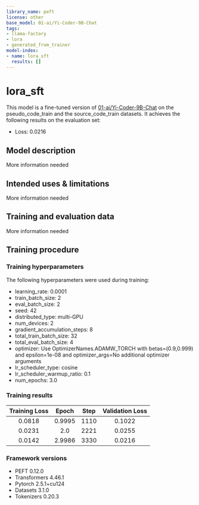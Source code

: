 ```yaml
---
library_name: peft
license: other
base_model: 01-ai/Yi-Coder-9B-Chat
tags:
- llama-factory
- lora
- generated_from_trainer
model-index:
- name: lora_sft
  results: []
---
```


<!-- This model card has been generated automatically according to the information the Trainer had access to. You
should probably proofread and complete it, then remove this comment. -->

# lora_sft

This model is a fine-tuned version of [01-ai/Yi-Coder-9B-Chat](https://huggingface.co/01-ai/Yi-Coder-9B-Chat) on the pseudo_code_train and the source_code_train datasets.
It achieves the following results on the evaluation set:
- Loss: 0.0216

## Model description

More information needed

## Intended uses & limitations

More information needed

## Training and evaluation data

More information needed

## Training procedure

### Training hyperparameters

The following hyperparameters were used during training:
- learning_rate: 0.0001
- train_batch_size: 2
- eval_batch_size: 2
- seed: 42
- distributed_type: multi-GPU
- num_devices: 2
- gradient_accumulation_steps: 8
- total_train_batch_size: 32
- total_eval_batch_size: 4
- optimizer: Use OptimizerNames.ADAMW_TORCH with betas=(0.9,0.999) and epsilon=1e-08 and optimizer_args=No additional optimizer arguments
- lr_scheduler_type: cosine
- lr_scheduler_warmup_ratio: 0.1
- num_epochs: 3.0

### Training results

| Training Loss | Epoch  | Step | Validation Loss |
|:-------------:|:------:|:----:|:---------------:|
| 0.0818        | 0.9995 | 1110 | 0.1022          |
| 0.0231        | 2.0    | 2221 | 0.0255          |
| 0.0142        | 2.9986 | 3330 | 0.0216          |


### Framework versions

- PEFT 0.12.0
- Transformers 4.46.1
- Pytorch 2.5.1+cu124
- Datasets 3.1.0
- Tokenizers 0.20.3
